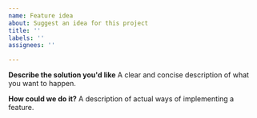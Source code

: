 ```yaml
---
name: Feature idea
about: Suggest an idea for this project
title: ''
labels: ''
assignees: ''

---
```


**Describe the solution you'd like**
A clear and concise description of what you want to happen.

**How could we do it?**
A description of actual ways of implementing a feature.
